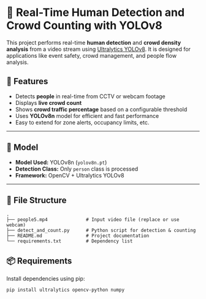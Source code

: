 

# 👥 Real-Time Human Detection and Crowd Counting with YOLOv8

This project performs real-time **human detection** and **crowd density analysis** from a video stream using [Ultralytics YOLOv8](https://github.com/ultralytics/ultralytics). It is designed for applications like event safety, crowd management, and people flow analysis.

## 🚀 Features

- Detects **people** in real-time from CCTV or webcam footage  
- Displays **live crowd count**  
- Shows **crowd traffic percentage** based on a configurable threshold  
- Uses **YOLOv8n** model for efficient and fast performance  
- Easy to extend for zone alerts, occupancy limits, etc.

---

## 🧠 Model

- **Model Used:** YOLOv8n (`yolov8n.pt`)
- **Detection Class:** Only `person` class is processed
- **Framework:** OpenCV + Ultralytics YOLOv8

---






## 📂 File Structure
```
.
├── people5.mp4              # Input video file (replace or use webcam)
├── detect_and_count.py      # Python script for detection & counting
├── README.md                # Project documentation
└── requirements.txt         # Dependency list
```



## 📦 Requirements

Install dependencies using pip:

```bash
pip install ultralytics opencv-python numpy
